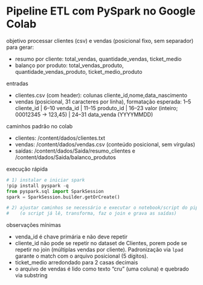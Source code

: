 # Pipeline ETL com PySpark no Google Colab

objetivo
processar clientes (csv) e vendas (posicional fixo, sem separador) para gerar:
- resumo por cliente: total_vendas, quantidade_vendas, ticket_medio
- balanço por produto: total_vendas_produto, quantidade_vendas_produto, ticket_medio_produto

entradas
- clientes.csv (com header): colunas cliente_id,nome,data_nascimento
- vendas (posicional, 31 caracteres por linha), formatação esperada:
  1–5 cliente_id | 6–10 venda_id | 11–15 produto_id | 16–23 valor (inteiro; 00012345 → 123,45) | 24–31 data_venda (YYYYMMDD)

caminhos padrão no colab
- clientes: /content/dados/clientes.txt
- vendas:   /content/dados/vendas.csv  (conteúdo posicional, sem vírgulas)
- saídas:   /content/dados/Saida/resumo_clientes e /content/dados/Saida/balanco_produtos

execução rápida
```python
# 1) instalar e iniciar spark
!pip install pyspark -q
from pyspark.sql import SparkSession
spark = SparkSession.builder.getOrCreate()

# 2) ajustar caminhos se necessário e executar o notebook/script do pipeline
#    (o script já lê, transforma, faz o join e grava as saídas)
```

observações mínimas
- venda_id é chave primária e não deve repetir
- cliente_id não pode se repetir no dataset de Clientes, porem pode se repetir no join (múltiplas vendas por cliente). Padronização via `lpad` garante o match com o arquivo posicional (5 dígitos).
- ticket_medio arredondado para 2 casas decimais
- o arquivo de vendas é lido como texto “cru” (uma coluna) e quebrado via substring

